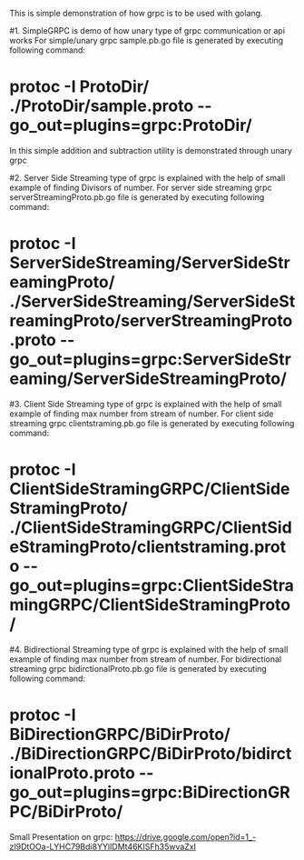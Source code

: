 This is simple demonstration of how grpc is to be used with golang.

#1. SimpleGRPC is demo of how unary type of grpc communication or api works
For simple/unary grpc sample.pb.go file is generated by executing following command:
   # protoc -I ProtoDir/  ./ProtoDir/sample.proto --go_out=plugins=grpc:ProtoDir/
In this simple addition and subtraction utility is demonstrated through unary grpc   


#2. Server Side Streaming type of grpc is explained with the help of small example of finding Divisors of number.
For server side streaming grpc serverStreamingProto.pb.go file is generated by executing following command:
  # protoc -I ServerSideStreaming/ServerSideStreamingProto/ ./ServerSideStreaming/ServerSideStreamingProto/serverStreamingProto.proto --go_out=plugins=grpc:ServerSideStreaming/ServerSideStreamingProto/


#3. Client Side Streaming type of grpc is explained with the help of small example of finding max number from stream of number.
For client side streaming grpc clientstraming.pb.go file is generated by executing following command:
  # protoc -I ClientSideStramingGRPC/ClientSideStramingProto/ ./ClientSideStramingGRPC/ClientSideStramingProto/clientstraming.proto --go_out=plugins=grpc:ClientSideStramingGRPC/ClientSideStramingProto/



#4. Bidirectional Streaming type of grpc is explained with the help of small example of finding max number from stream of number.
For bidirectional streaming grpc bidirctionalProto.pb.go file is generated by executing following command:
  # protoc -I BiDirectionGRPC/BiDirProto/  ./BiDirectionGRPC/BiDirProto/bidirctionalProto.proto --go_out=plugins=grpc:BiDirectionGRPC/BiDirProto/

Small Presentation on grpc: https://drive.google.com/open?id=1_-zI9DtOOa-LYHC79Bdi8YYlIDMt46KISFh35wvaZxI
